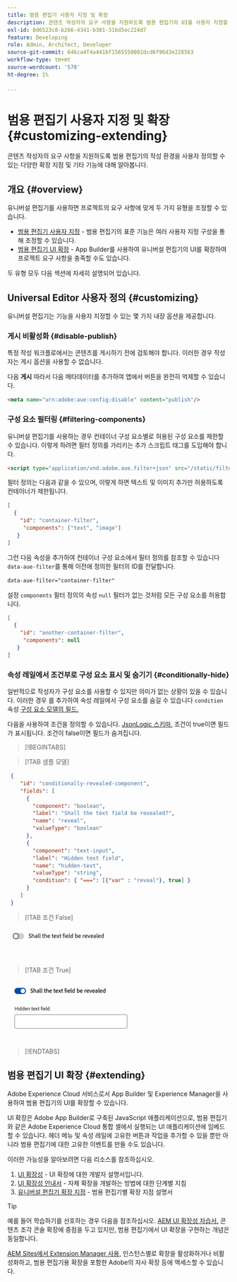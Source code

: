 ```yaml
---
title: 범용 편집기 사용자 지정 및 확장
description: 콘텐츠 작성자의 요구 사항을 지원하도록 범용 편집기의 UI를 사용자 지정할 수 있는 다양한 확장 지점 및 기타 기능에 대해 알아봅니다.
exl-id: 8d6523c8-b266-4341-b301-316d5ec224d7
feature: Developing
role: Admin, Architect, Developer
source-git-commit: 646ca4f4a441bf1565558002dcd6f96d3e228563
workflow-type: tm+mt
source-wordcount: '578'
ht-degree: 1%

---
```



# 범용 편집기 사용자 지정 및 확장 {#customizing-extending}

콘텐츠 작성자의 요구 사항을 지원하도록 범용 편집기의 작성 환경을 사용자 정의할 수 있는 다양한 확장 지점 및 기타 기능에 대해 알아봅니다.

## 개요 {#overview}

유니버설 편집기를 사용하면 프로젝트의 요구 사항에 맞게 두 가지 유형을 조정할 수 있습니다.

* [범용 편집기 사용자 지정](#customizing) - 범용 편집기의 표준 기능은 여러 사용자 지정 구성을 통해 조정할 수 있습니다.
* [범용 편집기 UI 확장](#extending) - App Builder를 사용하여 유니버설 편집기의 UI를 확장하여 프로젝트 요구 사항을 충족할 수도 있습니다.

두 유형 모두 다음 섹션에 자세히 설명되어 있습니다.

## Universal Editor 사용자 정의 {#customizing}

유니버설 편집기는 기능을 사용자 지정할 수 있는 몇 가지 내장 옵션을 제공합니다.

### 게시 비활성화 {#disable-publish}

특정 작성 워크플로에서는 콘텐츠를 게시하기 전에 검토해야 합니다. 이러한 경우 작성자는 게시 옵션을 사용할 수 없습니다.

다음 **게시** 따라서 다음 메타데이터를 추가하여 앱에서 버튼을 완전히 억제할 수 있습니다.

```html
<meta name="urn:adobe:aue:config:disable" content="publish"/>
```

### 구성 요소 필터링 {#filtering-components}

유니버설 편집기를 사용하는 경우 컨테이너 구성 요소별로 허용된 구성 요소를 제한할 수 있습니다. 이렇게 하려면 필터 정의를 가리키는 추가 스크립트 태그를 도입해야 합니다.

```html
<script type="application/vnd.adobe.aue.filter+json" src="/static/filter-definition.json"></script>
```

필터 정의는 다음과 같을 수 있으며, 이렇게 하면 텍스트 및 이미지 추가만 허용하도록 컨테이너가 제한됩니다.

```json
[
  {
    "id": "container-filter",
     "components": ["text", "image"]
   }
]
```

그런 다음 속성을 추가하여 컨테이너 구성 요소에서 필터 정의를 참조할 수 있습니다 `data-aue-filter`를 통해 이전에 정의한 필터의 ID를 전달합니다.

```html
data-aue-filter="container-filter"
```

설정 `components` 필터 정의의 속성 `null` 필터가 없는 것처럼 모든 구성 요소를 허용합니다.

```json
[
  {
    "id": "another-container-filter",
     "components": null
   }
]
```

### 속성 레일에서 조건부로 구성 요소 표시 및 숨기기 {#conditionally-hide}

일반적으로 작성자가 구성 요소를 사용할 수 있지만 의미가 없는 상황이 있을 수 있습니다. 이러한 경우 를 추가하여 속성 레일에서 구성 요소를 숨길 수 있습니다 `condition` 속성 [구성 요소 모델의 필드.](/help/implementing/universal-editor/field-types.md#fields)

다음을 사용하여 조건을 정의할 수 있습니다. [JsonLogic 스키마.](https://jsonlogic.com/) 조건이 true이면 필드가 표시됩니다. 조건이 false이면 필드가 숨겨집니다.

>[!BEGINTABS]

>[!TAB 샘플 모델]

```json
 {
    "id": "conditionally-revealed-component",
    "fields": [
      {
        "component": "boolean",
        "label": "Shall the text field be revealed?",
        "name": "reveal",
        "valueType": "boolean"
      },
      {
        "component": "text-input",
        "label": "Hidden text field",
        "name": "hidden-text",
        "valueType": "string",
        "condition": { "===": [{"var" : "reveal"}, true] }
      }
    ]
 }
```

>[!TAB 조건 False]

![숨겨진 텍스트 필드](assets/hidden.png)

>[!TAB 조건 True]

![표시된 텍스트 필드](assets/shown.png)

>[!ENDTABS]

## 범용 편집기 UI 확장 {#extending}

Adobe Experience Cloud 서비스로서 App Builder 및 Experience Manager을 사용하여 범용 편집기의 UI를 확장할 수 있습니다.

UI 확장은 Adobe App Builder로 구축된 JavaScript 애플리케이션으로, 범용 편집기와 같은 Adobe Experience Cloud 통합 셸에서 실행되는 UI 애플리케이션에 임베드할 수 있습니다. 헤더 메뉴 및 속성 레일에 고유한 버튼과 작업을 추가할 수 있을 뿐만 아니라 범용 편집기에 대한 고유한 이벤트를 만들 수도 있습니다.

이러한 가능성을 알아보려면 다음 리소스를 참조하십시오.

1. [UI 확장성](https://developer.adobe.com/uix/docs/) - UI 확장에 대한 개발자 설명서입니다.
1. [UI 확장성 안내서](https://developer.adobe.com/uix/docs/guides/) - 자체 확장을 개발하는 방법에 대한 단계별 지침
1. [유니버설 편집기 확장 지점](https://developer.adobe.com/uix/docs/services/aem-universal-editor/) - 범용 편집기별 확장 지점 설명서

>[!TIP]
>
>예를 들어 학습하기를 선호하는 경우 다음을 참조하십시오. [AEM UI 확장성 자습서.](https://experienceleague.adobe.com/en/docs/experience-manager-learn/cloud-service/developing/extensibility/ui/overview) 콘텐츠 조각 콘솔 확장에 중점을 두고 있지만, 범용 편집기에서 UI 확장을 구현하는 개념은 동일합니다.

[AEM Sites에서 Extension Manager 사용,](https://developer.adobe.com/uix/docs/extension-manager/) 인스턴스별로 확장을 활성화하거나 비활성화하고, 범용 편집기용 확장을 포함한 Adobe의 자사 확장 등에 액세스할 수 있습니다.
